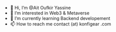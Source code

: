 - 👋 Hi, I’m @Ait Oufkir Yassine
- 👀 I’m interested in Web3 & Metaverse
- 🌱 I’m currently learning Backend developement
- 📫 How to reach me contact (at) konfigear .com

<!---
KONFIGEAR/KONFIGEAR is a ✨ special ✨ repository because its `README.md` (this file) appears on your GitHub profile.
You can click the Preview link to take a look at your changes.
--->
